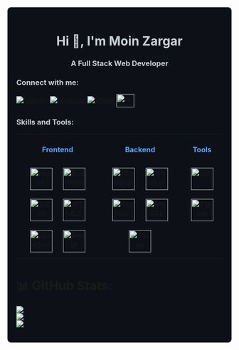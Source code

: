 <!-- Dark Mode Background -->
<div style="background-color: #0d1117; padding: 20px; border-radius: 8px;">

  <!-- Header -->
  <h1 align="center" style="color: #c9d1d9;">Hi 👋, I'm Moin Zargar</h1>
  <h3 align="center" style="color: #c9d1d9;">A Full Stack Web Developer</h3>

  <!-- Connect with me -->
  <h3 align="left" style="color: #c9d1d9;">Connect with me:</h3>
  <p align="left">
    <a href="https://www.linkedin.com/in/moin-zargar-0a971a247/" target="_blank"><img src="https://img.shields.io/badge/LinkedIn-0077B5?style=for-the-badge&logo=linkedin&logoColor=white" alt="LinkedIn"></a>
    <a href="https://leetcode.com/u/Moin_Zargar/" target="_blank"><img src="https://img.shields.io/badge/LeetCode-FFA116?style=for-the-badge&logo=leetcode&logoColor=black" alt="LeetCode"></a>
    <a href="https://github.com/MoinZargar" target="_blank"><img src="https://img.shields.io/badge/GitHub-181717?style=for-the-badge&logo=github&logoColor=white" alt="GitHub"></a>
   <a href="https://auth.geeksforgeeks.org/user/moin_zargar" target="blank"><img align="center" src="https://raw.githubusercontent.com/rahuldkjain/github-profile-readme-generator/master/src/images/icons/Social/geeks-for-geeks.svg" alt="moin_zargar" height="30" width="40" /></a>
  </p>

  <!-- Skills -->
  <h3 align="left" style="color: #c9d1d9;">Skills and Tools:</h3>
  <table>
    <tr>
      <td valign="top" width="40%">
        <h4 align="center" style="color: #58a6ff;">Frontend</h4>
        <div align="center">
          <a href="https://reactjs.org/" target="_blank"><img style="margin: 10px" src="https://profilinator.rishav.dev/skills-assets/react-original-wordmark.svg" alt="React" height="50" /></a>
          <a href="https://getbootstrap.com/docs/3.4/javascript/" target="_blank"><img style="margin: 10px" src="https://profilinator.rishav.dev/skills-assets/bootstrap-plain.svg" alt="Bootstrap" height="50" /></a>
          <a href="https://www.w3schools.com/css/" target="_blank"><img style="margin: 10px" src="https://profilinator.rishav.dev/skills-assets/css3-original-wordmark.svg" alt="CSS3" height="50" /></a>
          <a href="https://en.wikipedia.org/wiki/HTML5" target="_blank"><img style="margin: 10px" src="https://profilinator.rishav.dev/skills-assets/html5-original-wordmark.svg" alt="HTML5" height="50" /></a>
          <a href="https://www.javascript.com/" target="_blank"><img style="margin: 10px" src="https://profilinator.rishav.dev/skills-assets/javascript-original.svg" alt="JavaScript" height="50" /></a>
          <a href="https://redux.js.org/" target="_blank"><img style="margin: 10px" src="https://profilinator.rishav.dev/skills-assets/redux-original.svg" alt="Redux" height="50" /></a>
        </div>
      </td>
      <td valign="top" width="40%">
        <h4 align="center" style="color: #58a6ff;">Backend</h4>
        <div align="center">
          <a href="https://www.mongodb.com/" target="_blank"><img style="margin: 10px" src="https://profilinator.rishav.dev/skills-assets/mongodb-original-wordmark.svg" alt="MongoDB" height="50" /></a>
          <a href="https://nodejs.org/" target="_blank"><img style="margin: 10px" src="https://profilinator.rishav.dev/skills-assets/nodejs-original-wordmark.svg" alt="Node.js" height="50" /></a>
          <a href="https://expressjs.com/" target="_blank"><img style="margin: 10px" src="https://profilinator.rishav.dev/skills-assets/express-original-wordmark.svg" alt="Express.js" height="50" /></a>
          <a href="https://www.mysql.com/" target="_blank"><img style="margin: 10px" src="https://profilinator.rishav.dev/skills-assets/mysql-original-wordmark.svg" alt="MySQL" height="50" /></a>
          <a href="https://flask.palletsprojects.com/" target="_blank"><img style="margin: 10px" src="https://profilinator.rishav.dev/skills-assets/flask.png" alt="Flask" height="50" /></a>
        </div>
      </td>
      <td valign="top" width="100%%">
        <h4 align="center" style="color: #58a6ff;">Tools</h4>
        <div align="center">
          <a href="https://github.com/" target="_blank"><img style="margin: 10px" src="https://profilinator.rishav.dev/skills-assets/git-scm-icon.svg" alt="Git" height="50" /></a>
          <a href="https://www.figma.com/" target="_blank"><img style="margin: 10px" src="https://profilinator.rishav.dev/skills-assets/figma-icon.svg" alt="Figma" height="50" /></a>
        </div>
      </td>
    </tr>
  </table>

# 📊 GitHub Stats:
![](https://github-readme-stats.vercel.app/api?username=MoinZargar&theme=dark&hide_border=true&include_all_commits=false&count_private=true)<br/>
![](https://github-readme-streak-stats.herokuapp.com/?user=MoinZargar&theme=dark&hide_border=true)<br/>
![](https://github-readme-stats.vercel.app/api/top-langs/?username=MoinZargar&theme=dark&hide_border=true&include_all_commits=false&count_private=true&layout=compact)

</div>
